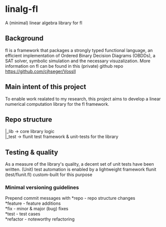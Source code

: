 # linalg-fl
A (minimal) linear algebra library for fl

## Background
fl is a framework that packages a strongly typed functional language, an efficient implementation of Ordered Binary Decision Diagrams (OBDDs), a SAT solver, symbolic simulation and the necessary visuzalization.
More information on fl can be found in this (private) github repo https://github.com/cjhseger/VossII

## Main intent of this project
To enable work realated to my research, this project aims to develop a linear numerical computation library for the fl framework.

## Repo structure

|_lib	-> core library logic  
|_test	-> flunit test framework & unit-tests for the library  

## Testing & quality

As a measure of the library's quality, a decent set of unit tests have been written. (Unit) test automation is enabled by a lightweight framework flunit (test/flunit.fl) custom-built for this purpose

### Minimal versioning guidelines
Prepend commit messages with 
*repo	 - repo structure changes  
*feature  - feature additions  
*fix	 - minor & major (bug) fixes  
*test	 - test cases  
*refactor - noteworthy refactoring  
